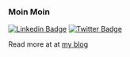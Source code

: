 ### Moin Moin

[![Linkedin Badge](https://img.shields.io/badge/LinkedIn-0077B5?style=for-the-badge&logo=linkedin&logoColor=white)](https://www.linkedin.com/in/david-schmitz-636ab725/) 
[![Twitter Badge](https://img.shields.io/badge/Twitter-1DA1F2?style=for-the-badge&logo=twitter&logoColor=white)](https://twitter.com/koenighotze) 

Read more at at [my blog](https://koenighotze.de)

